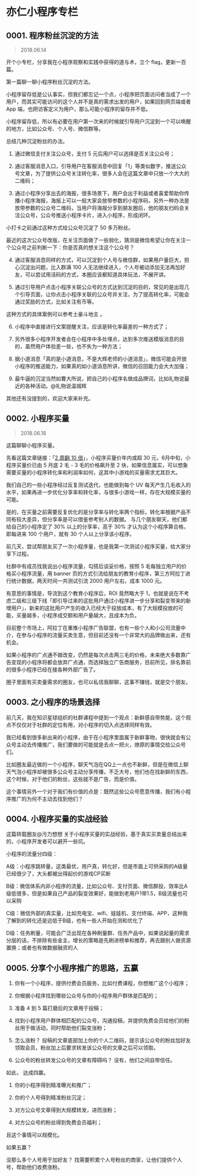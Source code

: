 # 亦仁小程序专栏
## 0001. 程序粉丝沉淀的方法
> 2018.06.14

开个小专栏，分享我在小程序观察和实践中获得的道与术，立个 flag，更新一百篇。 

第一篇聊一聊小程序粉丝沉淀的方法。

小程序留存低是公认事实，但我们都忘记一个点，小程序把页面访问者当成了一个用户，而其实可能访问的这个人并不是真的需求出发的用户，如果回到网页端或者 App 端，也把访客定义为用户，那么可能小程序的留存并不低。

小程序留存低，所以有必要在用户第一次来的时候就引导用户沉淀到一个可以唤醒的地方，比如公众号、个人号、微信群等。 

总结几种沉淀粉丝的办法。

1. 通过微信支付关注公众号，支付 5 元后用户可以选择是否关注公众号；

2. 通过客服消息入口，引导用户在客服消息中回复「1」等类似数字，推送公众号文章，为了提供公众号关注转化率，很多人会在这篇文章中只放一个大大的二维码；

3. 通过小程序分享出去的海报，很多场景下，用户会出于利益或者喜爱帮助你传播小程序海报，海报上可以一般大家会放带参数的小程序码，另外一种办法是放带参数的公众号二维码，当用户将海报分享到朋友圈后，他的朋友扫码会关注公众号，公众号推送小程序卡片，进入小程序，形成闭环。 

小打卡之前通过这种方式给公众号沉淀了 50 多万粉丝。 

最近的这次公众号改版，在关注页面做了一些弱化，猜测是微信希望让你在关注一个公众号之前判断一下：你是否真的想关注这个公众号？ 

4. 通过客服消息同样的方式，可以沉淀到个人号与微信群，如果用户量巨大，担心沉淀出问题，比入群满 100 人无法继续进入，个人号被动添加无法再加好友，可以尝试用活码的方式，本圈应该都知道具体玩法，不展开讲。

5. 通过引导用户点击小程序关联公众号的方式达到沉淀的目的，常见的是出现几个引导页面，让你点击小程序关联的公众号并关注，为了提高转化率，可能会通过奖励的方式，比如关注有币等。

这种方式的具体案例可以参考土豪斗地主 。

6. 小程序中直接进行文案提醒关注，应该是转化率最差的一种方式了；

7. 另外很多小程序开发者会在小程序中多处埋点，达到多次推送模版消息的目的，虽然用户体验差一些，也不失为一种方法；

8. 据小道消息「真的是小道消息，不是大辉老师的小道消息」，微信可能会开放小程序的推送能力，如果真的如小道消息所讲，微信的召回能力会大大加强；

9. 最牛逼的沉淀当然如曹大所说，把自己的小程序名做成品牌词，比如礼物说最近的各种活动。@礼物说温城辉  

其他还有没提到的，欢迎大家来补充。

## 0002. 小程序买量
> 2018.06.18

这篇聊聊小程序买量。 

先看这篇文章链接：「[2 周翻 10 倍](https://mp.weixin.qq.com/s/b8w2tddPjm2cQQEwVTbdvg)」，小程序买量价年内或超 30 元，6月中旬，小程序买量价已由 5 月底 2 毛 - 3 毛的价格飙升至 2 块，如果信息属实，可以想象需要买量的小程序转化率和利润率如何，这其中小游戏的买量需求尤其巨大。

我们自己的一些小程序经过反复测试迭代，也能做到每个 UV 每天产生几毛收入的水平，如果再进一步优化分享率和转化率，与很多小游戏一样，存在大规模买量的可能。 

是的，在买量之前需要反复优化的是分享率与转化率两个指标，转化率根据产品不同有较大差异，但分享率是可以借鉴参考别人的数据。 与几个朋友聊天，他们都给自己的小程序定了 30% 以上的分享率，高于 30% 才认为这个小程序算合格，即每进来 100 个用户，就有 30 个人以上分享该小程序。 

前几天，尝试帮朋友买了一次小程序量，也是我第一次测试小程序买量，给大家分享下过程。 

社群中有成员找我说出小程序流量，勾搭后谈妥价格，按照 5 毛每独立用户的价格买小程序流量，用 banner 页的方式引流给朋友的教育小程序，第三方阿拉丁进行统计数据，两天时间一共测试引流 2000 用户左右，成本 1000 元。

有意思的事情是，导流到这个教育小程序后，ROI 竟然略大于 1，也就是说在不考虑二级和三级下线「即引导过来的这批用户通过小程序进一步分享和裂变带来的新增用户」，新来的这批用户产生的收入已经大于投放成本，有了大规模投放的可能，买量越多，小程序成交额和用户量越大，且成本为负。 

目前整个市场上，阿拉丁在重推小程序广告联盟，也有一些个人和小公司流量中介，在参与小程序的流量买卖生意，但目前还没有一个非常大的品牌做出来，还有机会。 

如果小程序的广点通不做改变，仍然是每次点击两三毛的价格，未来绝大多数靠广告变现的小程序将都会放弃广点通，而选择独立广告商服务，目前所见，排名靠前的很多小程序已经在接各种外部广告了。 

圈子里面有买卖量需求的圈友，也可以私信我聊聊，这事不赚钱，就是交个朋友。 

## 0003. 之小程序的场景选择

前几天，我在知识星球组织的社群课程中提到一个观点：新鲜感自带势能，这个观点不仅仅对于社群的定位有用，对小程序的切入点选择同样有效。 

我已经看到很多新出来的小程序，由于在小程序里面属于新鲜事物，很快就会有公众号主动去传播推广，我们要做的可能就是去点一把火，燎原的事情交给公众号们。 

比如圈友最近做的一个小程序，聊天气泡在QQ上一点也不新鲜，但是在微信上聊天气泡小程序却被很多公众号主动分享传播，不乏大号，他们也在找新鲜的东西，这个时候，对于他们的粉丝，这些就不是广告，而是价值。

这个事情另外一个对于我们有价值的点是：既然这些公众号愿意传播，我们有小程序推广的为何不主动去找到他们？

## 0004. 小程序买量的实战经验

这篇转载圈友@污力想想  关于小程序买量的实战经验，基于真实买卖量总结出来的，小程序开发者可以避开一些坑。

小程序的流量分四级：

A级：小程序跳转量，这类最优，用户真，转化好，但是市面上可供采购的A级量已经很少了，大头都被出得起价的游戏CP买断

B级：微信体系内非小程序的流量，比如公众号、支付页面、微信群投，效率比A级低很多，但是如果自己产品的裂变效果好，能做到老用户1带1.5，B级流量也可以采购

C级：微信外部的真实量，比如充电宝、wifi、娃娃机、支付终端、APP，这种我了解到的转化还是远低于B级，也有一些人开始在测和优化了

D级：任务刷量，可能会广泛出现在各种刷量群、任务产品中，如果说起量的需求分层的话，不排除有些金主，增长的策略是先刷进榜单和推荐，再去跟别人做资源置换；或者也有做数据融资的人

## 0005. 分享个小程序推广的思路，五赢

1. 你有一个小程序，提供付费会员服务，比如付费课程，你想推广这个小程序；

2. 你根据小程序找到哪些公众号与你的小程序用户群体是匹配的；

3. 准备 4 到 5 篇打磨后的文章用于投稿；

4. 找到小程序用户群体相匹配的公众号，沟通投稿，并提供免费会员给他们的粉丝用于做活动，同时帮助他们裂变涨粉；

5. 怎么涨粉？ 投稿的文章底部加上你的个人二维码，提示该公众号的粉丝加好友领取会员，粉丝加上后要求转发该公众号的文章之后可以领取。

6. 公众号的粉丝转发公众号的文章有障碍吗？ 没有，他们之间自带信任。

如此， 达成四赢。

1. 你的小程序得到精准曝光和推广；

2. 你的个人号得到精准粉丝沉淀；

3. 对方公众号文章得到大规模转发，进而涨粉；

4. 对方公众号的粉丝得到免费会员福利；

且这个事情可以规模化。

如果五赢？ 

没那么多个人号用于加好友？ 找需要积累个人号粉丝的商家，让他们提供个人号，帮助他们收费涨粉。


